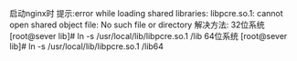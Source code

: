 启动nginx时 提示:error while loading shared libraries: libpcre.so.1: cannot open shared object file: No such file or directory 
解决方法: 
 32位系统 [root@sever lib]# ln -s /usr/local/lib/libpcre.so.1 /lib 
 64位系统 [root@sever lib]# ln -s /usr/local/lib/libpcre.so.1 /lib64
 
